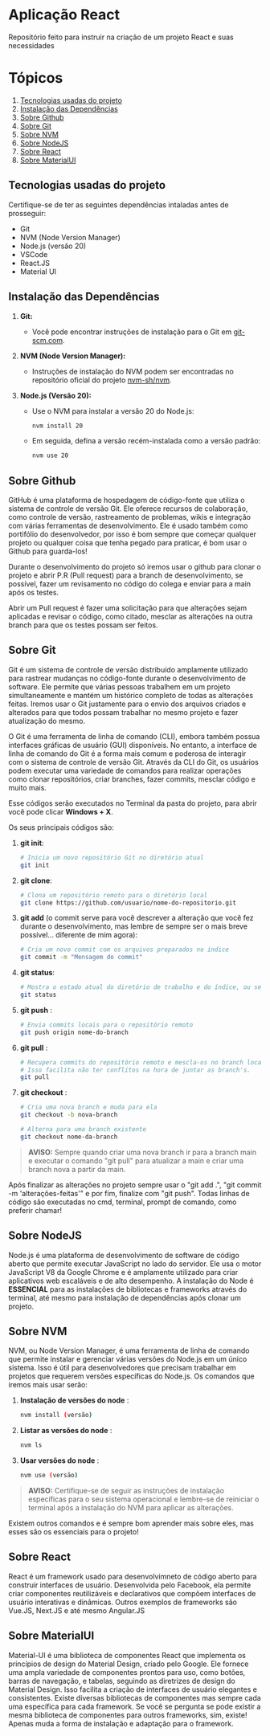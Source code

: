 # Aplicação React
Repositório feito para instruir na criação de um projeto React e suas necessidades

# Tópicos
1. [Tecnologias usadas do projeto](#tecnologias-usadas-do-projeto)
2. [Instalação das Dependências](#instalação-das-dependências)
3. [Sobre Github](#sobre-github)
4. [Sobre Git](#sobre-git)
5. [Sobre NVM](#sobre-nvm)
6. [Sobre NodeJS](#sobre-nodejs)
7. [Sobre React](#sobre-react)
8. [Sobre MaterialUI](#sobre-materialui)


## Tecnologias usadas do projeto
Certifique-se de ter as seguintes dependências intaladas antes de prosseguir:

- Git
- NVM (Node Version Manager)
- Node.js (versão 20)
- VSCode
- React.JS
- Material UI

## Instalação das Dependências

1. **Git:**
   - Você pode encontrar instruções de instalação para o Git em [git-scm.com](https://git-scm.com/).

2. **NVM (Node Version Manager):**
   - Instruções de instalação do NVM podem ser encontradas no repositório oficial do projeto [nvm-sh/nvm](https://github.com/coreybutler/nvm-windows/releases).

3. **Node.js (Versão 20):**
   - Use o NVM para instalar a versão 20 do Node.js:
     ```bash
     nvm install 20
     ```
   - Em seguida, defina a versão recém-instalada como a versão padrão:
     ```bash
     nvm use 20
     ```
 

## Sobre Github
GitHub é uma plataforma de hospedagem de código-fonte que utiliza o sistema de controle de versão Git. Ele oferece recursos de colaboração, como controle de versão, rastreamento de problemas, wikis e integração com várias ferramentas de desenvolvimento. Ele é usado também como portifólio do desenvolvedor, por isso é bom sempre que começar qualquer projeto ou qualquer coisa que tenha pegado para praticar, é bom usar o Github para guarda-los!

Durante o desenvolvimento do projeto só iremos usar o github para clonar o projeto e abrir P.R (Pull request) para a branch de desenvolvimento, se possível, fazer um revisamento no código do colega e enviar para a main após os testes.

Abrir um Pull request é fazer uma solicitação para que alterações sejam aplicadas e revisar o código, como citado, mesclar as alterações na outra branch para que os testes possam ser feitos.

## Sobre Git
Git é um sistema de controle de versão distribuído amplamente utilizado para rastrear mudanças no código-fonte durante o desenvolvimento de software. Ele permite que várias pessoas trabalhem em um projeto simultaneamente e mantém um histórico completo de todas as alterações feitas. Iremos usar o Git justamente para o envio dos arquivos criados e alterados para que todos possam trabalhar no mesmo projeto e fazer atualização do mesmo. 

O Git é uma ferramenta de linha de comando (CLI), embora também possua interfaces gráficas de usuário (GUI) disponíveis. No entanto, a interface de linha de comando do Git é a forma mais comum e poderosa de interagir com o sistema de controle de versão Git. Através da CLI do Git, os usuários podem executar uma variedade de comandos para realizar operações como clonar repositórios, criar branches, fazer commits, mesclar código e muito mais.

Esse códigos serão executados no Terminal da pasta do projeto, para abrir você pode clicar **Windows + X**.

Os seus principais códigos são:
1. **git init**:
   ```bash
   # Inicia um novo repositório Git no diretório atual
   git init
   ```
2. **git clone**:
   ```bash
   # Clona um repositório remoto para o diretório local
   git clone https://github.com/usuario/nome-do-repositorio.git
   ```
3. **git add** (o commit serve para você descrever a alteração que você fez durante o desenvolvimento, mas lembre de sempre ser o mais breve possível... diferente de mim agora):
   ```bash
   # Cria um novo commit com os arquivos preparados no índice
   git commit -m "Mensagem do commit"
   ```
4. **git status**:
   ```bash
   # Mostra o estado atual do diretório de trabalho e do índice, ou seja, o que foi adicionado ou não.
   git status
   ```
5. **git push** :
   ```bash
   # Envia commits locais para o repositório remoto
   git push origin nome-do-branch
   ```
6. **git pull** :
   ```bash
   # Recupera commits do repositório remoto e mescla-os no branch local, ou seja, puxa todas as atualizações mais recentes.
   # Isso facilita não ter conflitos na hora de juntar as branch's.
   git pull
   ```
7. **git checkout** :
   ```bash
   # Cria uma nova branch e muda para ela
   git checkout -b nova-branch

   # Alterna para uma branch existente
   git checkout nome-da-branch
   ```

> **AVISO:** Sempre quando criar uma nova branch ir para a branch main e executar o comando "git pull" para atualizar a main e criar uma branch nova a partir da main.

Após finalizar as alterações no projeto sempre usar o "git add .", "git commit -m 'alterações-feitas'" e por fim, finalize com "git push".
Todas linhas de código são executadas no cmd, terminal, prompt de comando, como preferir chamar!


## Sobre NodeJS
Node.js é uma plataforma de desenvolvimento de software de código aberto que permite executar JavaScript no lado do servidor. Ele usa o motor JavaScript V8 da Google Chrome e é amplamente utilizado para criar aplicativos web escaláveis e de alto desempenho.
A instalação do Node é **ESSENCIAL** para as instalações de bibliotecas e frameworks através do terminal, até mesmo para instalação de dependências após clonar um projeto.

## Sobre NVM
NVM, ou Node Version Manager, é uma ferramenta de linha de comando que permite instalar e gerenciar várias versões do Node.js em um único sistema. Isso é útil para desenvolvedores que precisam trabalhar em projetos que requerem versões específicas do Node.js.
Os comandos que iremos mais usar serão:

1. **Instalação de versões do node** :
   ```bash
   nvm install (versão)
   ```

2. **Listar as versões do node** :
   ```bash
   nvm ls
   ```

3. **Usar versões do node** :
   ```bash
   nvm use (versão)
   ```

> **AVISO:** Certifique-se de seguir as instruções de instalação específicas para o seu sistema operacional e lembre-se de reiniciar o terminal após a instalação do NVM para aplicar as alterações.
   
Existem outros comandos e é sempre bom aprender mais sobre eles, mas esses são os essenciais para o projeto!


## Sobre React
React é um framework usado para desenvolvimneto de código aberto para construir interfaces de usuário. Desenvolvida pelo Facebook, ela permite criar componentes reutilizáveis e declarativos que compõem interfaces de usuário interativas e dinâmicas. Outros exemplos de frameworks são Vue.JS, Next.JS e até mesmo Angular.JS


## Sobre MaterialUI
Material-UI é uma biblioteca de componentes React que implementa os princípios de design do Material Design, criado pelo Google. Ele fornece uma ampla variedade de componentes prontos para uso, como botões, barras de navegação, e tabelas, seguindo as diretrizes de design do Material Design. Isso facilita a criação de interfaces de usuário elegantes e consistentes.
Existe diversas bibliotecas de componentes mas sempre cada uma específica para cada framework. Se você se pergunta se pode existir a mesma biblioteca de componentes para outros frameworks, sim, existe! Apenas muda a forma de instalação e adaptação para o framework.
